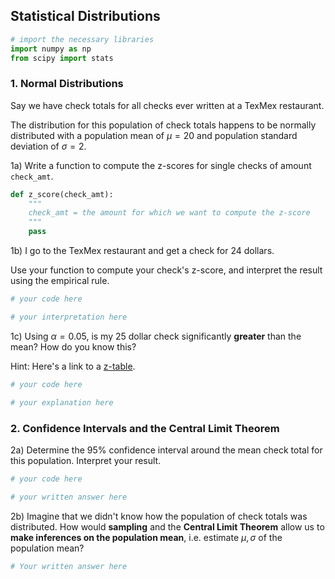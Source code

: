 
## Statistical Distributions


```python
# import the necessary libraries
import numpy as np
from scipy import stats
```

### 1. Normal Distributions

Say we have check totals for all checks ever written at a TexMex restaurant. 

The distribution for this population of check totals happens to be normally distributed with a population mean of $\mu = 20$ and population standard deviation of $\sigma = 2$. 

1a) Write a function to compute the z-scores for single checks of amount `check_amt`.


```python
def z_score(check_amt):
    """
    check_amt = the amount for which we want to compute the z-score
    """
    pass
```

1b) I go to the TexMex restaurant and get a check for 24 dollars. 

Use your function to compute your check's z-score, and interpret the result using the empirical rule. 


```python
# your code here 
```


```python
# your interpretation here
```

1c) Using $\alpha = 0.05$, is my 25 dollar check significantly **greater** than the mean? How do you know this?  

Hint: Here's a link to a [z-table](https://www.math.arizona.edu/~rsims/ma464/standardnormaltable.pdf). 


```python
# your code here 
```


```python
# your explanation here 
```

### 2. Confidence Intervals and the Central Limit Theorem

2a) Determine the 95% confidence interval around the mean check total for this population. Interpret your result. 


```python
# your code here 
```


```python
# your written answer here
```

2b) Imagine that we didn't know how the population of check totals was distributed. How would **sampling** and the **Central Limit Theorem** allow us to **make inferences on the population mean**, i.e. estimate $\mu, \sigma$ of the population mean?


```python
# Your written answer here
```

